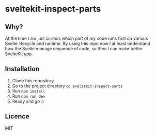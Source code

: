 # sveltekit-inspect-parts

## Why?

At the time I am just curious which part of my code runs first on various Svelte lifecycle and runtime. By using this repo now I at least understand how the Svelte manage sequence of code, so then I can make better SvelteKit app.

## Installation

1. Clone this repository
2. Go to the project directory `cd sveltekit-inspect-parts`
3. Run `npm install`
4. Run `npm run dev`
5. Ready and go :)

## Licence

MIT
